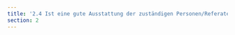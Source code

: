 ```yaml
---
title: '2.4 Ist eine gute Ausstattung der zuständigen Personen/Referate ein erklärtes Ziel?'
section: 2
---
```

